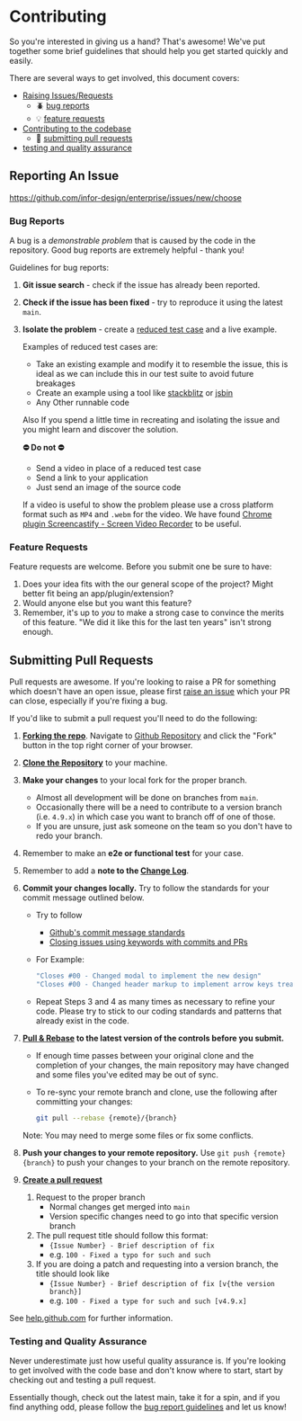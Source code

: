 # Contributing

So you're interested in giving us a hand? That's awesome! We've put together some brief guidelines that should help you get started quickly and easily.

There are several ways to get involved, this document covers:

- [Raising Issues/Requests](#reporting-an-issue)
    - :beetle: [bug reports](#bug-reports)
    - :bulb: [feature requests](#feature-requests)
- [Contributing to the codebase](#submitting-pull-requests)
    - :repeat: [submitting pull requests](#pull-requests)
- [testing and quality assurance](#testing-and-quality-assurance)

## Reporting An Issue

<https://github.com/infor-design/enterprise/issues/new/choose>

### Bug Reports

A bug is a _demonstrable problem_ that is caused by the code in the repository. Good bug reports are extremely helpful - thank you!

Guidelines for bug reports:

1. **Git issue search** - check if the issue has already been
   reported.

2. **Check if the issue has been fixed** - try to reproduce it using the latest `main`.

3. **Isolate the problem** - create a [reduced test case](http://css-tricks.com/6263-reduced-test-cases/) and a live example.

    Examples of reduced test cases are:

    - Take an existing example and modify it to resemble the issue, this is ideal as we can include this in our test suite to avoid future breakages
    - Create an example using a tool like [stackblitz](https://stackblitz.com/) or [jsbin](https://jsbin.com/)
    - Any Other runnable code

    Also If you spend a little time in recreating and isolating the issue and you might learn and discover the solution.

    **:no_entry: Do not :no_entry:**
    - Send a video in place of a reduced test case
    - Send a link to your application
    - Just send an image of the source code

    If a video is useful to show the problem please use a cross platform format such as `MP4` and `.webm` for the video.
    We have found [Chrome plugin Screencastify - Screen Video Recorder](https://chrome.google.com/webstore/detail/screencastify-screen-vide/mmeijimgabbpbgpdklnllpncmdofkcpn?hl=en) to be useful.

### Feature Requests

Feature requests are welcome. Before you submit one be sure to have:

1. Does your idea fits with the our general scope of the project? Might better fit being an app/plugin/extension?
1. Would anyone else but you want this feature?
1. Remember, it's up to *you* to make a strong case to convince the merits of this feature. "We did it like this for the last ten years" isn't strong enough.

## Submitting Pull Requests

Pull requests are awesome. If you're looking to raise a PR for something which doesn't have an open issue,
please first [raise an issue](#raising-issues) which your PR can close, especially if you're fixing a bug.

If you'd like to submit a pull request you'll need to do the following:

1. **[Forking the repo](https://help.github.com/articles/fork-a-repo/)**. Navigate to [Github Repository](https://github.com/infor-design/enterprise) and click the "Fork" button in the top right corner of your browser.
1. **[Clone the Repository](https://help.github.com/articles/cloning-a-repository/)** to your machine.
1. **Make your changes** to your local fork for the proper branch.
    - Almost all development will be done on branches from `main`.
    - Occasionally there will be a need to contribute to a version branch (i.e. `4.9.x`) in which case you want to branch off of one of those.
    - If you are unsure, just ask someone on the team so you don't have to redo your branch.
1. Remember to make an **e2e or functional test** for your case.
1. Remember to add a **note to the [Change Log](CHANGELOG.md)**.
1. **Commit your changes locally.**  Try to follow the standards for your commit message outlined below.
    - Try to follow
        - [Github's commit message standards](https://github.com/erlang/otp/wiki/Writing-good-commit-messagesMore)
        - [Closing issues using keywords with commits and PRs](https://help.github.com/articles/closing-issues-using-keywords/)
    - For Example:

        ```bash
        "Closes #00 - Changed modal to implement the new design"
        "Closes #00 - Changed header markup to implement arrow keys treating it as a toolbar"
        ```

    - Repeat Steps 3 and 4 as many times as necessary to refine your code. Please try to stick to our coding standards and patterns that already exist in the code.
1. **[Pull & Rebase](https://help.github.com/articles/about-pull-request-merges/#rebase-and-merge-your-pull-request-commits) to the latest version of the controls before you submit.**
    - If enough time passes between your original clone and the completion of your changes, the main repository may have changed and some files you've edited may be out of sync.
    - To re-sync your remote branch and clone, use the following after committing your changes:

        ```bash
        git pull --rebase {remote}/{branch}
        ```

    Note: You may need to merge some files or fix some conflicts.
1. **Push your changes to your remote repository.**  Use `git push {remote} {branch}` to push your changes to your branch on the remote repository.
1. **[Create a pull request](https://help.github.com/articles/creating-a-pull-request/)**
    1. Request to the proper branch
        - Normal changes get merged into `main`
        - Version specific changes need to go into that specific version branch
    1. The pull request title should follow this format:
        - `{Issue Number} - Brief description of fix`
        - e.g. `100 - Fixed a typo for such and such`
    1. If you are doing a patch and requesting into a version branch, the title should look like
        - `{Issue Number} - Brief description of fix [v{the version branch}]`
        - e.g. `100 - Fixed a type for such and such [v4.9.x]`

See [help.github.com](https://help.github.com/) for further information.

### Testing and Quality Assurance

Never underestimate just how useful quality assurance is. If you're looking to get involved with the code base and don't know where to start, start by checking out and testing a pull request.

Essentially though, check out the latest main, take it for a spin, and if you find anything odd, please follow the [bug report guidelines](#bug-reports) and let us know!
